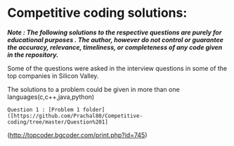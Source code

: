 # Competitive coding solutions:

***Note : The following solutions to the respective questions are purely for educational purposes . The author, however do not control or guarantee the accuracy, relevance, timeliness, or completeness of any  code given in the repository.***

Some of the questions were asked in the interview questions in some of the top companies in Silicon Valley.

The solutions to a problem could be given in more than one languages(c,c++,java,python)

    Question 1 : [Problem 1 folder]([https://github.com/Prachal80/Competitive-coding/tree/master/Question%201]
(http://topcoder.bgcoder.com/print.php?id=745)    
